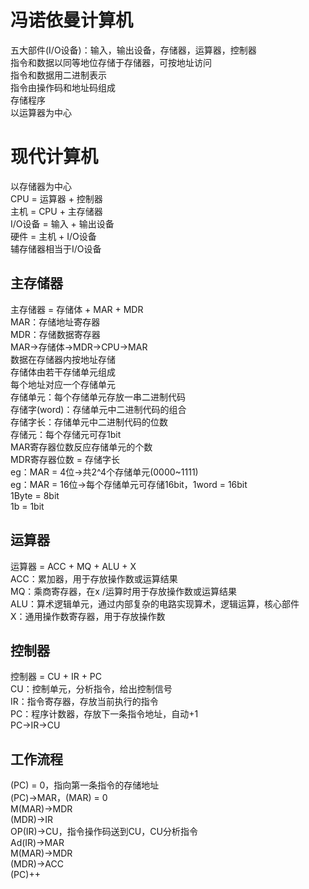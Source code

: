 # 冯诺依曼计算机
五大部件(I/O设备)：输入，输出设备，存储器，运算器，控制器  
指令和数据以同等地位存储于存储器，可按地址访问  
指令和数据用二进制表示  
指令由操作码和地址码组成  
存储程序  
以运算器为中心  

# 现代计算机
以存储器为中心  
CPU = 运算器 + 控制器  
主机 = CPU + 主存储器  
I/O设备 = 输入 + 输出设备  
硬件 = 主机 + I/O设备  
辅存储器相当于I/O设备  

## 主存储器
主存储器 = 存储体 + MAR + MDR  
MAR：存储地址寄存器  
MDR：存储数据寄存器  
MAR->存储体->MDR->CPU->MAR  
数据在存储器内按地址存储  
存储体由若干存储单元组成  
每个地址对应一个存储单元  
存储单元：每个存储单元存放一串二进制代码  
存储字(word)：存储单元中二进制代码的组合  
存储字长：存储单元中二进制代码的位数  
存储元：每个存储元可存1bit  
MAR寄存器位数反应存储单元的个数  
MDR寄存器位数 = 存储字长  
eg：MAR = 4位->共2^4个存储单元(0000~1111)  
eg：MAR = 16位->每个存储单元可存储16bit，1word = 16bit  
1Byte = 8bit  
1b = 1bit

## 运算器
运算器 = ACC + MQ + ALU + X  
ACC：累加器，用于存放操作数或运算结果  
MQ：乘商寄存器，在x /运算时用于存放操作数或运算结果  
ALU：算术逻辑单元，通过内部复杂的电路实现算术，逻辑运算，核心部件  
X：通用操作数寄存器，用于存放操作数  

## 控制器
控制器 = CU + IR + PC  
CU：控制单元，分析指令，给出控制信号  
IR：指令寄存器，存放当前执行的指令  
PC：程序计数器，存放下一条指令地址，自动+1  
PC->IR->CU  

## 工作流程
(PC) = 0，指向第一条指令的存储地址  
(PC)->MAR，(MAR) = 0  
M(MAR)->MDR  
(MDR)->IR  
OP(IR)->CU，指令操作码送到CU，CU分析指令  
Ad(IR)->MAR  
M(MAR)->MDR  
(MDR)->ACC  
(PC)++


